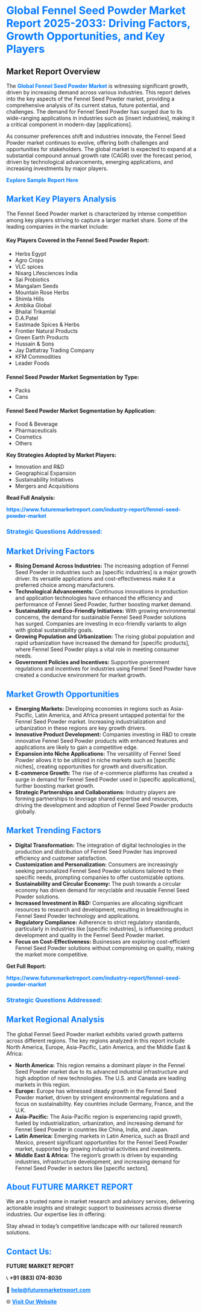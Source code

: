 <h1 style="color: #007BFF;">Global Fennel Seed Powder Market Report 2025-2033: Driving Factors, Growth Opportunities, and Key Players</h1>

<section id="overview">
<h2>Market Report Overview</h2>
<p>The <a href="https://www.futuremarketreport.com/industry-report/fennel-seed-powder-market" style="color: #007BFF; text-decoration: none;"><strong>Global Fennel Seed Powder Market</strong></a> is witnessing significant growth, driven by increasing demand across various industries. This report delves into the key aspects of the Fennel Seed Powder market, providing a comprehensive analysis of its current status, future potential, and challenges. The demand for Fennel Seed Powder has surged due to its wide-ranging applications in industries such as [insert industries], making it a critical component in modern-day [applications].</p>
<p>As consumer preferences shift and industries innovate, the Fennel Seed Powder market continues to evolve, offering both challenges and opportunities for stakeholders. The global market is expected to expand at a substantial compound annual growth rate (CAGR) over the forecast period, driven by technological advancements, emerging applications, and increasing investments by major players.</p>
</section>

<section id="overview">
<p><a href="https://www.futuremarketreport.com/request-sample/reportId=61570" style="color: #007BFF; text-decoration: none;"><strong>Explore Sample Report Here</strong></a></p>
</section>

<section id="key-players">
<h2 style="color: #007BFF;">Market Key Players Analysis</h2>
<p>The Fennel Seed Powder market is characterized by intense competition among key players striving to capture a larger market share. Some of the leading companies in the market include:</p>
<h4>Key Players Covered in the Fennel Seed Powder Report:</h4>
<ul><li>Herbs Egypt</li><li>Agro Crops</li><li>VLC spices</li><li>Nisarg Lifesciences India</li><li>Sai Probiotics</li><li>Mangalam Seeds</li><li>Mountain Rose Herbs</li><li>Shimla Hills</li><li>Ambika Global</li><li>Bhailal Trikamlal</li><li>D.A.Patel</li><li>Eastmade Spices &amp; Herbs</li><li>Frontier Natural Products</li><li>Green Earth Products</li><li>Hussain &amp; Sons</li><li>Jay Dattatray Trading Company</li><li>KFM Commodities</li><li>Leader Foods</li></ul>
<h4>Fennel Seed Powder Market Segmentation by Type:</h4>
<ul><li>Packs</li><li>Cans</li></ul>

<h4>Fennel Seed Powder Market Segmentation by Application:</h4>
<ul><li>Food &amp; Beverage</li><li>Pharmaceuticals</li><li>Cosmetics</li><li>Others</li></ul>
<p><strong>Key Strategies Adopted by Market Players:</strong></p>
<ul>
<li>Innovation and R&D</li>
<li>Geographical Expansion</li>
<li>Sustainability Initiatives</li>
<li>Mergers and Acquisitions</li>
</ul>
</section>

<section>
<p><strong>Read Full Analysis: </strong></p><a href="https://www.futuremarketreport.com/industry-report/fennel-seed-powder-market" style="color: #007BFF; text-decoration: none;"><strong>https://www.futuremarketreport.com/industry-report/fennel-seed-powder-market</strong></a>
<h3 style="color: #007BFF;">Strategic Questions Addressed:</h3>
</section>

<section id="driving-factors">
<h2 style="color: #007BFF;">Market Driving Factors</h2>
<ul>
<li><strong>Rising Demand Across Industries:</strong> The increasing adoption of Fennel Seed Powder in industries such as [specific industries] is a major growth driver. Its versatile applications and cost-effectiveness make it a preferred choice among manufacturers.</li>
<li><strong>Technological Advancements:</strong> Continuous innovations in production and application technologies have enhanced the efficiency and performance of Fennel Seed Powder, further boosting market demand.</li>
<li><strong>Sustainability and Eco-Friendly Initiatives:</strong> With growing environmental concerns, the demand for sustainable Fennel Seed Powder solutions has surged. Companies are investing in eco-friendly variants to align with global sustainability goals.</li>
<li><strong>Growing Population and Urbanization:</strong> The rising global population and rapid urbanization have increased the demand for [specific products], where Fennel Seed Powder plays a vital role in meeting consumer needs.</li>
<li><strong>Government Policies and Incentives:</strong> Supportive government regulations and incentives for industries using Fennel Seed Powder have created a conducive environment for market growth.</li>
</ul>
</section>

<section id="growth-opportunities">
<h2 style="color: #007BFF;">Market Growth Opportunities</h2>
<ul>
<li><strong>Emerging Markets:</strong> Developing economies in regions such as Asia-Pacific, Latin America, and Africa present untapped potential for the Fennel Seed Powder market. Increasing industrialization and urbanization in these regions are key growth drivers.</li>
<li><strong>Innovative Product Development:</strong> Companies investing in R&D to create innovative Fennel Seed Powder products with enhanced features and applications are likely to gain a competitive edge.</li>
<li><strong>Expansion into Niche Applications:</strong> The versatility of Fennel Seed Powder allows it to be utilized in niche markets such as [specific niches], creating opportunities for growth and diversification.</li>
<li><strong>E-commerce Growth:</strong> The rise of e-commerce platforms has created a surge in demand for Fennel Seed Powder used in [specific applications], further boosting market growth.</li>
<li><strong>Strategic Partnerships and Collaborations:</strong> Industry players are forming partnerships to leverage shared expertise and resources, driving the development and adoption of Fennel Seed Powder products globally.</li>
</ul>
</section>

<section id="trending-factors">
<h2 style="color: #007BFF;">Market Trending Factors</h2>
<ul>
<li><strong>Digital Transformation:</strong> The integration of digital technologies in the production and distribution of Fennel Seed Powder has improved efficiency and customer satisfaction.</li>
<li><strong>Customization and Personalization:</strong> Consumers are increasingly seeking personalized Fennel Seed Powder solutions tailored to their specific needs, prompting companies to offer customizable options.</li>
<li><strong>Sustainability and Circular Economy:</strong> The push towards a circular economy has driven demand for recyclable and reusable Fennel Seed Powder solutions.</li>
<li><strong>Increased Investment in R&D:</strong> Companies are allocating significant resources to research and development, resulting in breakthroughs in Fennel Seed Powder technology and applications.</li>
<li><strong>Regulatory Compliance:</strong> Adherence to strict regulatory standards, particularly in industries like [specific industries], is influencing product development and quality in the Fennel Seed Powder market.</li>
<li><strong>Focus on Cost-Effectiveness:</strong> Businesses are exploring cost-efficient Fennel Seed Powder solutions without compromising on quality, making the market more competitive.</li>
</ul>
</section>

<section>
<p><strong>Get Full Report: </strong></p><a href="https://www.futuremarketreport.com/industry-report/fennel-seed-powder-market" style="color: #007BFF; text-decoration: none;"><strong>https://www.futuremarketreport.com/industry-report/fennel-seed-powder-market</strong></a>
<h3 style="color: #007BFF;">Strategic Questions Addressed:</h3>
</section>


<section id="regional-analysis">
<h2 style="color: #007BFF;">Market Regional Analysis</h2>
<p>The global Fennel Seed Powder market exhibits varied growth patterns across different regions. The key regions analyzed in this report include North America, Europe, Asia-Pacific, Latin America, and the Middle East & Africa:</p>
<ul>
<li><strong>North America:</strong> This region remains a dominant player in the Fennel Seed Powder market due to its advanced industrial infrastructure and high adoption of new technologies. The U.S. and Canada are leading markets in this region.</li>
<li><strong>Europe:</strong> Europe has witnessed steady growth in the Fennel Seed Powder market, driven by stringent environmental regulations and a focus on sustainability. Key countries include Germany, France, and the U.K.</li>
<li><strong>Asia-Pacific:</strong> The Asia-Pacific region is experiencing rapid growth, fueled by industrialization, urbanization, and increasing demand for Fennel Seed Powder in countries like China, India, and Japan.</li>
<li><strong>Latin America:</strong> Emerging markets in Latin America, such as Brazil and Mexico, present significant opportunities for the Fennel Seed Powder market, supported by growing industrial activities and investments.</li>
<li><strong>Middle East & Africa:</strong> The region’s growth is driven by expanding industries, infrastructure development, and increasing demand for Fennel Seed Powder in sectors like [specific sectors].</li>
</ul>
</section>

<footer>
<h2 style="color: #007BFF;">About FUTURE MARKET REPORT</h2>
<p>We are a trusted name in market research and advisory services, delivering actionable insights and strategic support to businesses across diverse industries. Our expertise lies in offering:</p>

<p>Stay ahead in today’s competitive landscape with our tailored research solutions.</p>

<h2 style="color: #007BFF;">Contact Us:</h2>
<p><strong>FUTURE MARKET REPORT</strong></p>
<p>📞 <strong>+91 (883) 074-8030</strong></p>
<p>📧 <strong><a href="mailto:help@futuremarketreport.com" style="color: #007BFF;">help@futuremarketreport.com</a></strong></p>
<p>🌐 <strong><a href="https://www.futuremarketreport.com/" style="color: #007BFF;">Visit Our Website</a></strong></p>
</footer>